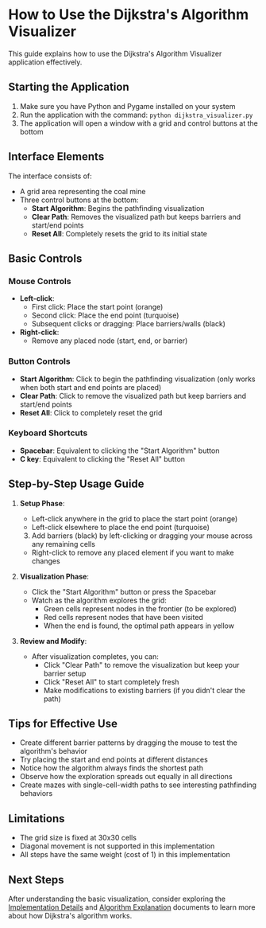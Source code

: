# How to Use the Dijkstra's Algorithm Visualizer

This guide explains how to use the Dijkstra's Algorithm Visualizer application effectively.

## Starting the Application

1. Make sure you have Python and Pygame installed on your system
2. Run the application with the command: `python dijkstra_visualizer.py`
3. The application will open a window with a grid and control buttons at the bottom

## Interface Elements

The interface consists of:
- A grid area representing the coal mine
- Three control buttons at the bottom:
  - **Start Algorithm**: Begins the pathfinding visualization
  - **Clear Path**: Removes the visualized path but keeps barriers and start/end points
  - **Reset All**: Completely resets the grid to its initial state

## Basic Controls

### Mouse Controls

- **Left-click**:
  - First click: Place the start point (orange)
  - Second click: Place the end point (turquoise)
  - Subsequent clicks or dragging: Place barriers/walls (black)
- **Right-click**:
  - Remove any placed node (start, end, or barrier)

### Button Controls

- **Start Algorithm**: Click to begin the pathfinding visualization (only works when both start and end points are placed)
- **Clear Path**: Click to remove the visualized path but keep barriers and start/end points
- **Reset All**: Click to completely reset the grid

### Keyboard Shortcuts

- **Spacebar**: Equivalent to clicking the "Start Algorithm" button
- **C key**: Equivalent to clicking the "Reset All" button

## Step-by-Step Usage Guide

1. **Setup Phase**:
   - Left-click anywhere in the grid to place the start point (orange)
   - Left-click elsewhere to place the end point (turquoise)
   3. Add barriers (black) by left-clicking or dragging your mouse across any remaining cells
   - Right-click to remove any placed element if you want to make changes

2. **Visualization Phase**:
   - Click the "Start Algorithm" button or press the Spacebar
   - Watch as the algorithm explores the grid:
     - Green cells represent nodes in the frontier (to be explored)
     - Red cells represent nodes that have been visited
     - When the end is found, the optimal path appears in yellow

3. **Review and Modify**:
   - After visualization completes, you can:
     - Click "Clear Path" to remove the visualization but keep your barrier setup
     - Click "Reset All" to start completely fresh
     - Make modifications to existing barriers (if you didn't clear the path)

## Tips for Effective Use

- Create different barrier patterns by dragging the mouse to test the algorithm's behavior
- Try placing the start and end points at different distances
- Notice how the algorithm always finds the shortest path
- Observe how the exploration spreads out equally in all directions
- Create mazes with single-cell-width paths to see interesting pathfinding behaviors

## Limitations

- The grid size is fixed at 30x30 cells
- Diagonal movement is not supported in this implementation
- All steps have the same weight (cost of 1) in this implementation

## Next Steps

After understanding the basic visualization, consider exploring the [Implementation Details](implementation_details.md) and [Algorithm Explanation](algorithm_explanation.md) documents to learn more about how Dijkstra's algorithm works.
